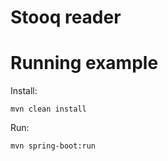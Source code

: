 # Stooq reader #

# Running example

Install:
```
mvn clean install
```

Run:
```
mvn spring-boot:run
```